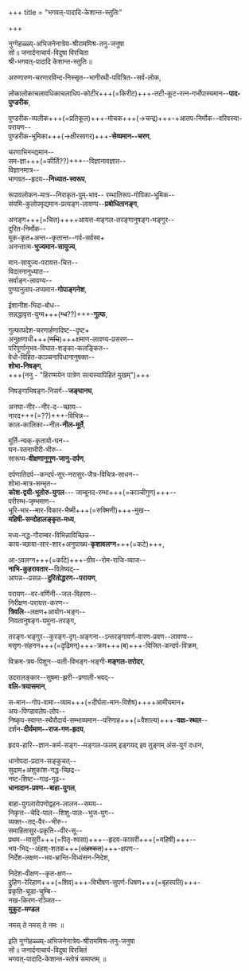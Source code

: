 +++
title = "भगवत्-पादादि-केशान्त-स्तुतिः"

+++

नुग्गॆहळ्ळ्य्-अभिजनेनात्रेय-श्रीराममिश्र-तनु-जनुषा  
सॊ॥ जनार्दनाचार्य-विदुषा विरचिता  
श्री-भगवत्-पादादि केशान्त-स्तुतिः॥

अरुणारुण-चरणारविन्द-निस्सृत--भागीरथी-पवित्रित--सर्व-लोक,

लोकालोकाचलावधिकाचलाधिप-कोटीर+++(=किरीट)+++-तटी-कूट-रत्न-गर्भोपास्यमान--**पाद-पुण्डरीक**,  

पुण्डरीक-व्यलीक+++(=प्रतिकूल)+++-मोचक+++(→चन्द्र)+++-+आतप-निर्मोक--वरिवस्या-परायण--  
पुण्डरीक-भूमिका+++(→क्षीरसागर)+++-**सेव्यमान--चरण**,  

चरणाभिनन्द्यमान--  
सम-ज्ञा+++(=कीर्ति??)+++--विज्ञानावज्ञात--  
विज्ञानमात्र--  
भागवत--हृदय--**निध्यात-स्वरूप**,  

रूपावलोकन-मात्र--निराकृत-पुम्-भाव--
रम्भातिरूप-गोपिका-भूमिक--  
संयमि-कुलोपमृद्यमान-प्रत्यङ्ग-लावण्य--**प्रबोधितानङ्ग**,

अनङ्ग+++(=चित्त)++++आयत्त-मङ्गल-तरङ्गानुषङ्ग-भङ्गुर--  
दुरित-निर्मोक--  
मूक-कृत+अन्त--कृतान्त--गर्व-सर्वस्व+  
अनन्तात्म-**भुज्यमान-सायुज्य**,

मान-सायुज्य-परायत्त-चित्त--  
विदलनानुध्यात--  
सर्वाङ्ग-लावण्य--  
पुण्यानुताप-तप्यमान-**गोपाङ्गनेश**,  

ईशानीश-भिदा-बोध--  
सन्नद्धावृत्त-युग्म+++(~~ग्ध~~??)+++-**गुल्फ**, 

गुल्फापदेश-चरणार्हणादिष्ट--दृष्ट+  
अनुक्षणाधी+++(~~णधि~~)+++क्षमाण-लावण्य-प्रसरण--  
परिपूर्णानुभव-विघात-शङ्का-कलङ्कित--  
वेधो-विहित-काञ्चनापिधानानुषक्त--  
**शोभा-निषङ्ग**,  
+++(ननु - "हिरण्मयेन पात्रेण सत्यस्यापिहितं मुखम्")+++

निषङ्गाभिषङ्ग-निसर्ग--**जङ्घानघ**,

अनघा-नीर--नीर-द--च्छाय--  
नारद+++(=??)+++-विभिन्न--  
काल-कालिका--नील-**नील-मूर्ते**,

मूर्ति-न्यक्-कृतायो-घन--  
घन-स्तनाभीरी-भीरु--  
सारूप्य-**वीक्षणानुगुण-जानु-दर्पण**,

दर्पणातिदर्प--कन्दर्प-सुर-नरासुर-जैत्र-विचित्र-साधन--  
शोभा-मात्र-सम्भृत--  
**कोश-द्वयी-भूतोरु-युगल**---
जाम्बूनद-रम्भा+++(=काञ्चीगुण)+++--  
परीरम्भ-जृम्भमाण--  
भूरि-भार--मार-विकार-भैष्मी+++(=रुक्मिणी)+++-मुख--  
**महिषी-सन्दोहालङ्कृत-मध्य**, 

मध्य-नद्ध-गौराम्बर-विभिन्नाविच्छिन्न--  
काय-च्छाया-सार-शार+अनुपाख्य-**कृशावलग्न**+++(=कटे)+++,

आ-ऽवलग्न+++(=कटि)+++-ग्रीव--रोम-राजि-व्याज--  
**नाभि-कुहरावतार**--विलेष्यद्--  
आपन्न--प्रसन्न--**दुरितोद्धरण--परायण**, 

परायण--वर-वर्णिनी--जल-विहरण--  
निरीक्षण-परायत्त-करण--  
**त्रिवलि**--लक्षण+आयोग-भङ्ग--  
नियतानुषङ्ग-यमुना-तरङ्ग,

तरङ्ग-भङ्गुर--कुरङ्ग-दृग्-अङ्गना--ऽन्तरङ्गावर्ण-वारण-प्रवण--लावण्य--  
मसृण-संहनन+++(=दृढिमन्)+++-क्रम+++(~~व~~)+++-विजित-कन्दर्प-विक्रम,

विक्रम-त्रय-पिशुन--वली-विभङ्ग-भङ्गी-**मङ्गल-तरोदर**,

उदरालङ्कार--सुषमा-झरी--प्रणाली-भवद्--  
**वलि-त्रयासमान**,

स-मान--गोप-वामा--व्याम+++(=दीर्घता-मान-विशेष)++++आमीयमान+  
अयः-पिण्डावलेप-लोप--  
निष्कृप-स्वान्त-स्थैरौदार्य-सम्भाव्यमान--परिणाह+++(=वैशाल्य)+++-**वक्षः-स्थल**--  
दर्शन-**दीर्यमाण--राज-गण-हृदय**,

हृदय-हारि--ज्ञान-कर्म-सङ्ग--मङ्गल-फलम् इङ्गयद् इव तुङ्गम् अंस-युगं दधान,

धानोपदा-प्रदान-सङ्कुचत्--  
सुदाम+अंशुकांश-नद्ध-च्छिद्र--  
नष्ट-शिष्ट--गाढ-गूढ--  
**धानादान-प्रवण--बाहा-युगल**,

बाहा-युगलारोपणोद्वहन-लालन--समय--  
निकृत्त--चेदि-पाल--शिशु-पाल--भुज-युग--  
व्यक्त--तद्-वैर--भीरु--  
समाहितासुर-प्रकृति--वीर-सू--  
प्रथम--मासुरी+++(=पितृ-श्वसा)+++--हृदय-कासरी+++(=महिषी)+++--  
भय-भिद्--अंहश्-शतक+++(~~अंहश्कत~~)+++-क्षपण--  
निर्देश-लक्षण--भव-भ्रान्ति-विध्वंसन-निदेश,  

निदेश-वीक्षण--कृत-क्षण--  
द्रुहिण-रेरिहाण+++(=शिव)+++-विभीषण-सुपर्ण-धिषण+++(=बृहस्पति)+++-  
प्रकृति-चूडा-चुम्बि--  
नख-किरण-रञ्जित--  
**मुकुट-मण्डल**  

नमस् ते नमस् ते नमः ॥

इति नुग्गॆहळ्ळ्य्-अभिजनेनात्रेय-श्रीराममिश्र-तनु-जनुषा  
सॊ॥ जनार्दनाचार्य-विदुषा विरचितं  
भगवत्-पादादि-केशान्त-स्तोत्रं समाप्तम् ॥